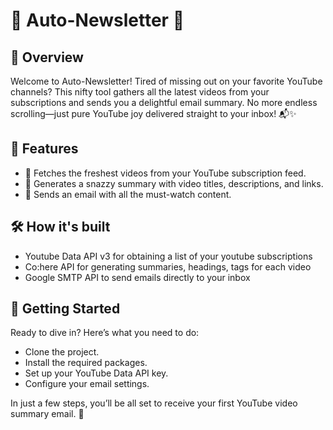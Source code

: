 # 💌 Auto-Newsletter 💌

## 🎉 Overview
Welcome to Auto-Newsletter! Tired of missing out on your favorite YouTube channels? This nifty tool gathers all the latest videos from your subscriptions and sends you a delightful email summary. No more endless scrolling—just pure YouTube joy delivered straight to your inbox! 📬✨

## 🌟 Features
- 🚀 Fetches the freshest videos from your YouTube subscription feed.
- 📝 Generates a snazzy summary with video titles, descriptions, and links.
- 📧 Sends an email with all the must-watch content.

## 🛠️ How it's built
- Youtube Data API v3 for obtaining a list of your youtube subscriptions
- Co:here API for generating summaries, headings, tags for each video
- Google SMTP API to send emails directly to your inbox

## 🏁 Getting Started
Ready to dive in? Here’s what you need to do:

- Clone the project.
- Install the required packages.
- Set up your YouTube Data API key.
- Configure your email settings.

In just a few steps, you’ll be all set to receive your first YouTube video summary email. 🎉
